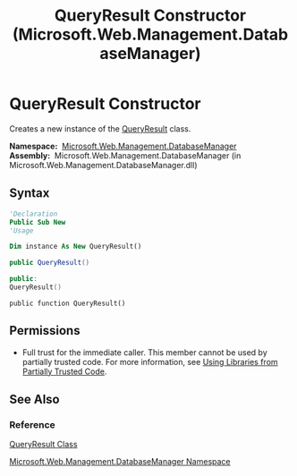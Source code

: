 ﻿---
title: QueryResult Constructor  (Microsoft.Web.Management.DatabaseManager)
TOCTitle: QueryResult Constructor
ms:assetid: M:Microsoft.Web.Management.DatabaseManager.QueryResult.#ctor
ms:mtpsurl: https://msdn.microsoft.com/en-us/library/microsoft.web.management.databasemanager.queryresult.queryresult(v=VS.90)
ms:contentKeyID: 20476621
ms.date: 05/02/2012
mtps_version: v=VS.90
f1_keywords:
- Microsoft.Web.Management.DatabaseManager.QueryResult.QueryResult
- Microsoft.Web.Management.DatabaseManager.QueryResult.#ctor
dev_langs:
- csharp
- jscript
- vb
- cpp
api_location:
- Microsoft.Web.Management.DatabaseManager.dll
api_name:
- Microsoft.Web.Management.DatabaseManager.QueryResult..ctor
api_type:
- Managed
topic_type:
- apiref
- kbSyntax
product_family_name: VS
ROBOTS: INDEX,FOLLOW
---

# QueryResult Constructor

Creates a new instance of the [QueryResult](queryresult-class-microsoft-web-management-databasemanager.md) class.

**Namespace:**  [Microsoft.Web.Management.DatabaseManager](microsoft-web-management-databasemanager-namespace.md)  
**Assembly:**  Microsoft.Web.Management.DatabaseManager (in Microsoft.Web.Management.DatabaseManager.dll)

## Syntax

```vb
'Declaration
Public Sub New
'Usage

Dim instance As New QueryResult()
```

```csharp
public QueryResult()
```

```cpp
public:
QueryResult()
```

```jscript
public function QueryResult()
```

## Permissions

  - Full trust for the immediate caller. This member cannot be used by partially trusted code. For more information, see [Using Libraries from Partially Trusted Code](https://msdn.microsoft.com/library/8skskf63).

## See Also

### Reference

[QueryResult Class](queryresult-class-microsoft-web-management-databasemanager.md)

[Microsoft.Web.Management.DatabaseManager Namespace](microsoft-web-management-databasemanager-namespace.md)

